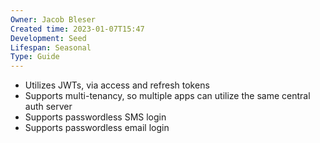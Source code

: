 ```yaml
---
Owner: Jacob Bleser
Created time: 2023-01-07T15:47
Development: Seed
Lifespan: Seasonal
Type: Guide
---
```

- Utilizes JWTs, via access and refresh tokens
- Supports multi-tenancy, so multiple apps can utilize the same central auth server
- Supports passwordless SMS login
- Supports passwordless email login